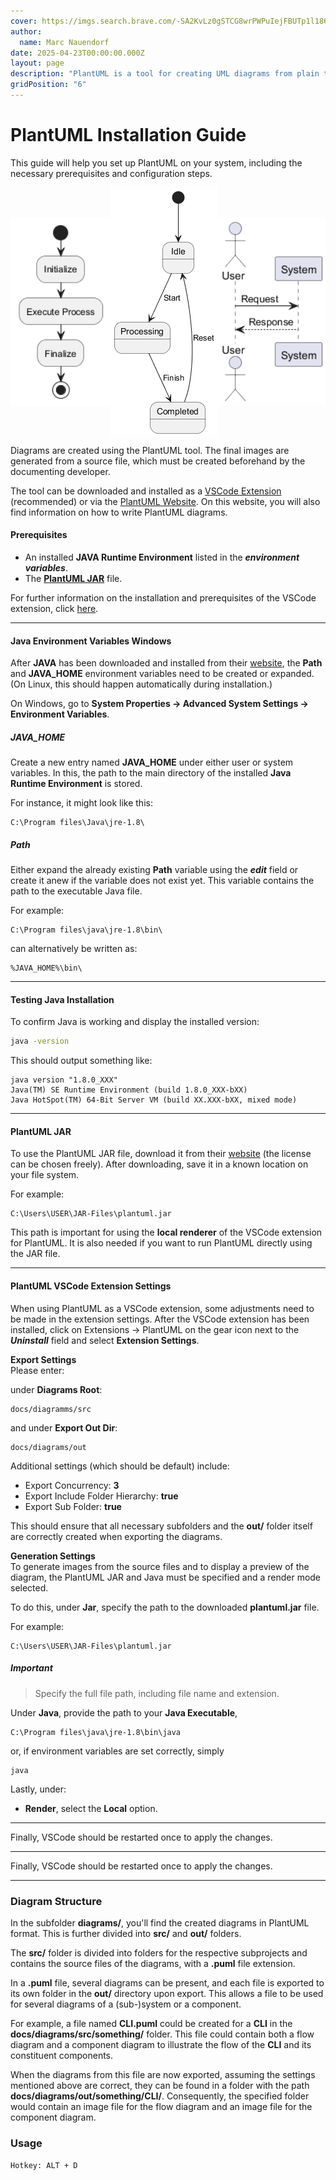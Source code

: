 ```yaml
---
cover: https://imgs.search.brave.com/-SA2KvLz0gSTCG8wrPWPuIejFBUTp1l186nxhw7ZwHE/rs:fit:860:0:0:0/g:ce/aHR0cHM6Ly91cGxv/YWQud2lraW1lZGlh/Lm9yZy93aWtpcGVk/aWEvY29tbW9ucy8z/LzMwL1BsYW50dW1s/X0xvZ28uc3Zn
author:
  name: Marc Nauendorf
date: 2025-04-23T00:00:00.000Z
layout: page
description: "PlantUML is a tool for creating UML diagrams from plain text descriptions. It is widely used in software development and documentation."
gridPosition: "6"
---
```


# PlantUML Installation Guide
This guide will help you set up PlantUML on your system, including the necessary prerequisites and configuration steps.

<div style="display: flex; justify-content: space-between; align-items: center;">
    <img src="https://github.com/Nr44suessauer/nr44suessauer.github.io/blob/main/nuxt-app/assets/pictures/Blog_diagram/plantUML1.png?raw=true" width="225"/>
    <img src="https://github.com/Nr44suessauer/nr44suessauer.github.io/blob/main/nuxt-app/assets/pictures/Blog_diagram/plantUML3.png?raw=true" width="184"/>
    <img src="https://github.com/Nr44suessauer/nr44suessauer.github.io/blob/main/nuxt-app/assets/pictures/Blog_diagram/plantUML4.png?raw=true" width="242"/>
</div>

Diagrams are created using the PlantUML tool. The final images are generated from a source file, which must be created beforehand by the documenting developer.

The tool can be downloaded and installed as a [VSCode Extension](https://marketplace.visualstudio.com/items?itemName=jebbs.plantuml) (recommended) or via the [PlantUML Website](https://plantuml.com/download). On this website, you will also find information on how to write PlantUML diagrams.

#### Prerequisites

- An installed **JAVA Runtime Environment** listed in the **_environment variables_**.
- The [**PlantUML JAR**](https://plantuml.com/download) file.

For further information on the installation and prerequisites of the VSCode extension, click [here](https://github.com/qjebbs/vscode-plantuml/blob/master/README.md).

---

#### Java Environment Variables Windows

After **JAVA** has been downloaded and installed from their [website](https://www.java.com/de/download/), the **Path** and **JAVA_HOME** environment variables need to be created or expanded. (On Linux, this should happen automatically during installation.)

On Windows, go to **System Properties -> Advanced System Settings -> Environment Variables**.

##### JAVA_HOME

Create a new entry named **JAVA_HOME** under either user or system variables. In this, the path to the main directory of the installed **Java Runtime Environment** is stored.

For instance, it might look like this:

```
C:\Program files\Java\jre-1.8\
```

##### Path

Either expand the already existing **Path** variable using the **_edit_** field or create it anew if the variable does not exist yet. This variable contains the path to the executable Java file.

For example:

```
C:\Program files\java\jre-1.8\bin\
```

can alternatively be written as:

```
%JAVA_HOME%\bin\
```

---


#### Testing Java Installation


To confirm Java is working and display the installed version:

```bash
java -version
```

This should output something like:
```
java version "1.8.0_XXX"
Java(TM) SE Runtime Environment (build 1.8.0_XXX-bXX)
Java HotSpot(TM) 64-Bit Server VM (build XX.XXX-bXX, mixed mode)
```

---

#### PlantUML JAR

To use the PlantUML JAR file, download it from their [website](https://plantuml.com/download) (the license can be chosen freely). After downloading, save it in a known location on your file system.

For example:

```
C:\Users\USER\JAR-Files\plantuml.jar
```

This path is important for using the **local renderer** of the VSCode extension for PlantUML. It is also needed if you want to run PlantUML directly using the JAR file.

---

#### PlantUML VSCode Extension Settings

When using PlantUML as a VSCode extension, some adjustments need to be made in the extension settings. After the VSCode extension has been installed, click on Extensions -> PlantUML on the gear icon next to the **_Uninstall_** field and select **Extension Settings**.

**Export Settings**<br/>
Please enter:

under **Diagrams Root**:

```
docs/diagramms/src
```

and under **Export Out Dir**:

```
docs/diagrams/out
```

Additional settings (which should be default) include:

- Export Concurrency: **3**
- Export Include Folder Hierarchy: **true**
- Export Sub Folder: **true**

This should ensure that all necessary subfolders and the **out/** folder itself are correctly created when exporting the diagrams.

**Generation Settings**<br/>
To generate images from the source files and to display a preview of the diagram, the PlantUML JAR and Java must be specified and a render mode selected.

To do this, under **Jar**, specify the path to the downloaded **plantuml.jar** file.

For example:

```
C:\Users\USER\JAR-Files\plantuml.jar
```

##### Important

> Specify the full file path, including file name and extension.

Under **Java**, provide the path to your **Java Executable**,

```
C:\Program files\java\jre-1.8\bin\java
```

or, if environment variables are set correctly, simply

```
java
```

Lastly, under:

- **Render**, select the **Local** option.

---

Finally, VSCode should be restarted once to apply the changes.

---

Finally, VSCode should be restarted once to apply the changes.

---

### Diagram Structure

In the subfolder **diagrams/**, you'll find the created diagrams in PlantUML format. This is further divided into **src/** and **out/** folders.

The **src/** folder is divided into folders for the respective subprojects and contains the source files of the diagrams, with a **.puml** file extension.

In a **.puml** file, several diagrams can be present, and each file is exported to its own folder in the **out/** directory upon export. This allows a file to be used for several diagrams of a (sub-)system or a component.

For example, a file named **CLI.puml** could be created for a **CLI** in the **docs/diagrams/src/something/** folder. This file could contain both a flow diagram and a component diagram to illustrate the flow of the **CLI** and its constituent components.

When the diagrams from this file are now exported, assuming the settings mentioned above are correct, they can be found in a folder with the path **docs/diagrams/out/something/CLI/**. Consequently, the specified folder would contain an image file for the flow diagram and an image file for the component diagram.

### Usage

`Hotkey: ALT + D`
